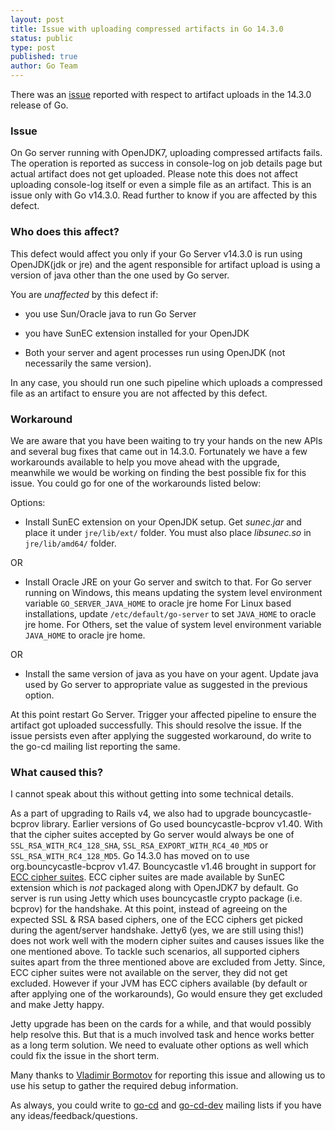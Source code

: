 ```yaml
---
layout: post
title: Issue with uploading compressed artifacts in Go 14.3.0
status: public
type: post
published: true
author: Go Team
---
```



There was an [issue](https://github.com/gocd/gocd/issues/703) reported with respect to artifact uploads in the 14.3.0 release of Go. 

### Issue
On Go server running with OpenJDK7, uploading compressed artifacts fails. The operation is reported as success in console-log on job details page but actual artifact does not get uploaded. Please note this does not affect uploading console-log itself or even a simple file as an artifact. This is an issue only with Go v14.3.0. Read further to know if you are affected by this defect.

### Who does this affect?
This defect would affect you only if your Go Server v14.3.0 is run using OpenJDK(jdk or jre) and the agent responsible for artifact upload is using a version of java other than the one used by Go server. 

You are *unaffected* by this defect if:

- you use Sun/Oracle java to run Go Server

- you have SunEC extension installed for your OpenJDK

- Both your server and agent processes run using OpenJDK (not necessarily the same version).

In any case, you should run one such pipeline which uploads a compressed file as an artifact to ensure you are not affected by this defect.

### Workaround
We are aware that you have been waiting to try your hands on the new APIs and several bug fixes that came out in 14.3.0. 
Fortunately we have a few workarounds available to help you move ahead with the upgrade, meanwhile we would be working on finding the best possible fix for this issue. 
You could go for one of the workarounds listed below:

Options:

- Install SunEC extension on your OpenJDK setup. Get *sunec.jar* and place it under `jre/lib/ext/` folder. You must also place *libsunec.so* in `jre/lib/amd64/` folder. 

OR

- Install Oracle JRE on your Go server and switch to that. 
	For Go server running on Windows, this means updating the system level environment variable `GO_SERVER_JAVA_HOME` to oracle jre home
	For Linux based installations, update `/etc/default/go-server` to set `JAVA_HOME` to oracle jre home.
	For Others, set the value of system level environment variable `JAVA_HOME` to oracle jre home.

OR

- Install the same version of java as you have on your agent. Update java used by Go server to appropriate value as suggested in the previous option.

At this point restart Go Server. Trigger your affected pipeline to ensure the artifact got uploaded successfully. This should resolve the issue.
If the issue persists even after applying the suggested workaround, do write to the go-cd mailing list reporting the same.

### What caused this?
I cannot speak about this without getting into some technical details. 
 
As a part of upgrading to Rails v4, we also had to upgrade bouncycastle-bcprov library. Earlier versions of Go used bouncycastle-bcprov v1.40. With that the cipher suites accepted by Go server would always be one of `SSL_RSA_WITH_RC4_128_SHA`, `SSL_RSA_EXPORT_WITH_RC4_40_MD5` or `SSL_RSA_WITH_RC4_128_MD5`.
Go 14.3.0 has moved on to use org.bouncycastle-bcprov v1.47. Bouncycastle v1.46 brought in support for [ECC cipher suites](http://tools.ietf.org/html/rfc4492). ECC cipher suites are made available by SunEC extension which is *not* packaged along with OpenJDK7 by default. 
Go server is run using Jetty which uses bouncycastle crypto package (i.e. bcprov) for the handshake. At this point, instead of agreeing on the expected SSL & RSA based ciphers, one of the ECC ciphers get picked during the agent/server handshake. Jetty6 (yes, we are still using this!) does not work well with the modern cipher suites and causes issues like the one mentioned above. To tackle such scenarios, all supported ciphers suites apart from the three mentioned above are excluded from Jetty. Since, ECC cipher suites were not available on the server, they did not get excluded. However if your JVM has ECC ciphers available (by default or after applying one of the workarounds), Go would ensure they get excluded and make Jetty happy. 

Jetty upgrade has been on the cards for a while, and that would possibly help resolve this. But that is a much involved task and hence works better as a long term solution. We need to evaluate other options as well which could fix the issue in the short term. 

Many thanks to [Vladimir Bormotov](https://github.com/bormotov) for reporting this issue and allowing us to use his setup to gather the required debug information.

As always, you could write to [go-cd](https://groups.google.com/forum/#!forum/go-cd) and [go-cd-dev](https://groups.google.com/forum/#!forum/go-cd-dev) mailing lists if you have any ideas/feedback/questions.

